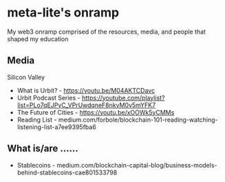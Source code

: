 # meta-lite's onramp
My web3 onramp comprised of the resources, media, and people that shaped my education


## Media
Silicon Valley

* What is Urbit? - https://youtu.be/M04AKTCDavc
* Urbit Podcast Series - https://youtube.com/playlist?list=PLo7qEJPyC_VPrUwdqneF8nkvM0v5mYFK7
* The Future of Cities - https://youtu.be/xOOWk5yCMMs
* Reading List - medium.com/forbole/blockchain-101-reading-watching-listening-list-a7ee9395fba6

## What is/are ......
* Stablecoins - medium.com/blockchain-capital-blog/business-models-behind-stablecoins-cae801533798
